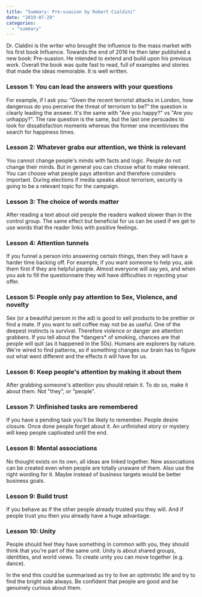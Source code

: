 ```yaml
---
title: "Summary: Pre-suasion by Robert Cialdini"
date: "2019-07-29"
categories: 
  - "summary"
---
```


Dr. Cialdini is the writer who brought the influence to the mass market with his first book Influence. Towards the end of 2016 he then later published a new book: Pre-suasion. He intended to extend and build upon his previous work. Overall the book was quite fast to read, full of examples and stories that made the ideas memorable. It is well written.

### Lesson 1: You can lead the answers with your questions

For example, if I ask you: “Given the recent terrorist attacks in London, how dangerous do you perceive the threat of terrorism to be?” the question is clearly leading the answer. It's the same with "Are you happy?" vs "Are you unhappy?". The raw question is the same, but the last one persuades to look for dissatisfaction moments whereas the former one incentivises the search for happiness times.

### Lesson 2: Whatever grabs our attention, we think is relevant

You cannot change people's minds with facts and logic. People do not change their minds. But in general you can choose what to make relevant. You can choose what people pays attention and therefore considers important. During elections if media speaks about terrorism, security is going to be a relevant topic for the campaign.

### Lesson 3: The choice of words matter

After reading a text about old people the readers walked slower than in the control group. The same effect but beneficial for us can be used if we get to use words that the reader links with positive feelings.

### Lesson 4: Attention tunnels

If you funnel a person into answering certain things, then they will have a harder time backing off. For example, if you want someone to help you, ask them first if they are helpful people. Almost everyone will say yes, and when you ask to fill the questionnaire they will have difficulties in rejecting your offer.

### Lesson 5: People only pay attention to Sex, Violence, and novelty

Sex (or a beautiful person in the ad) is good to sell products to be prettier or find a mate. If you want to sell coffee may not be as useful. One of the deepest instincts is survival. Therefore violence or danger are attention grabbers. If you tell about the \*dangers\* of smoking, chances are that people will quit (as it happened in the 50s). Humans are explorers by nature. We're wired to find patterns, so if something changes our brain has to figure out what went different and the effects it will have for us.

### Lesson 6: Keep people's attention by making it about them

After grabbing someone's attention you should retain it. To do so, make it about them. Not "they", or "people".

### Lesson 7: Unfinished tasks are remembered

If you have a pending task you'll be likely to remember. People desire closure. Once done people forget about it. An unfinished story or mystery will keep people captivated until the end.

### Lesson 8: Mental associations

No thought exists on its own, all ideas are linked together. New associations can be created even when people are totally unaware of them. Also use the right wording for it. Maybe instead of business targets would be better business goals.

### Lesson 9: Build trust

If you behave as if the other people already trusted you they will. And if people trust you then you already have a huge advantage.

### Lesson 10: Unity

People should feel they have something in common with you, they should think that you're part of the same unit. Unity is about shared groups, identities, and world views. To create unity you can move together (e.g. dance).

In the end this could be summarised as try to live an optimistic life and try to find the bright side always. Be confident that people are good and be genuinely curious about them.
